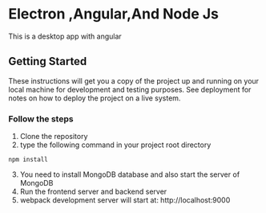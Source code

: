 # Electron ,Angular,And Node Js

This is a desktop app with angular 

## Getting Started

These instructions will get you a copy of the project up and running on your local machine for development and testing purposes. See deployment for notes on how to deploy the project on a live system.

### Follow the steps

1) Clone the repository
2) type the following command in your project root directory

```
npm install
```
3) You need to install MongoDB database and also start the server of MongoDB
4) Run the frontend server and backend server 
5) webpack development server will start at: http://localhost:9000
